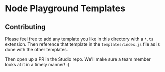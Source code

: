 # Node Playground Templates

## Contributing

Please feel free to add any template you like in this directory with a `*.ts` extension. Then reference that template in the `templates/index.js` file as is done with the other templates.

Then open up a PR in the Studio repo. We'll make sure a team member looks at it in a timely manner! :)
